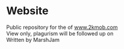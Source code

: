 # Website
Public repository for the of www.2kmob.com <br/>
View only, plagurism will be followed up on<br/>
Written by MarshJam
